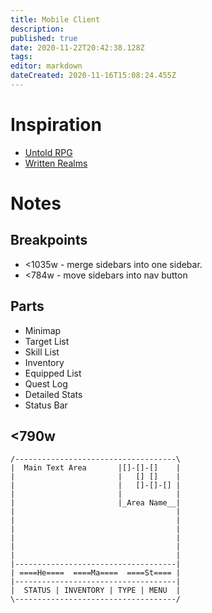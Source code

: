 ```yaml
---
title: Mobile Client
description: 
published: true
date: 2020-11-22T20:42:38.128Z
tags: 
editor: markdown
dateCreated: 2020-11-16T15:08:24.455Z
---
```


# Inspiration
- [Untold RPG](https://apps.apple.com/us/app/untold-rpg/id1486667077)
- [Written Realms](https://writtenrealms.com/home)

# Notes
## Breakpoints
- <1035w - merge sidebars into one sidebar.
- <784w - move sidebars into nav button

## Parts
- Minimap
- Target List
- Skill List
- Inventory
- Equipped List
- Quest Log
- Detailed Stats
- Status Bar

## <790w
```
/------------------------------------\
|  Main Text Area       |[]-[]-[]    |
|                       |   [] []    |
|                       |   []-[]-[] |
|                       |            |
|                       |_Area Name__|
|                                    |
|                                    |
|                                    |
|                                    |
|                                    |
|                                    |
|------------------------------------|
| ====He====  ====Ma====  ====St==== |
|------------------------------------|
|  STATUS | INVENTORY | TYPE | MENU  |
\------------------------------------/
```

